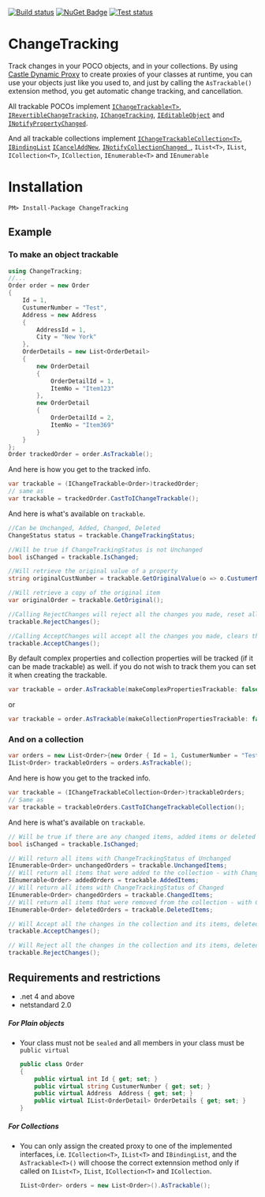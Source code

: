 [![Build status](https://ci.appveyor.com/api/projects/status/n9j44hcpe2wmkkgd/branch/master?svg=true)](https://ci.appveyor.com/project/joelweiss/changetracking/branch/master)
[![NuGet Badge](https://buildstats.info/nuget/ChangeTracking?includePreReleases=true)](https://www.nuget.org/packages/ChangeTracking/)
[![Test status](https://img.shields.io/appveyor/tests/JoelWeiss/ChangeTracking.svg)](https://ci.appveyor.com/project/JoelWeiss/ChangeTracking/branch/master)

# ChangeTracking

Track changes in your POCO objects, and in your collections.
By using [Castle Dynamic Proxy](http://www.castleproject.org/projects/dynamicproxy/) to create proxies of your classes at runtime, you can use your objects just like you used to, and just by calling the `AsTrackable()` extension method, you get automatic change tracking, and cancellation.

All trackable POCOs implement [`IChangeTrackable<T>`](https://github.com/joelweiss/ChangeTracking/blob/master/Source/ChangeTracking/IChangeTrackable.cs), [`IRevertibleChangeTracking`](http://msdn.microsoft.com/en-us/library/vstudio/system.componentmodel.irevertiblechangetracking.aspx), [`IChangeTracking`](http://msdn.microsoft.com/en-us/library/vstudio/system.componentmodel.ichangetracking.aspx), [`IEditableObject`](http://msdn.microsoft.com/en-us/library/system.componentmodel.ieditableobject.aspx) and [`INotifyPropertyChanged`](http://msdn.microsoft.com/en-us/library/system.componentmodel.inotifypropertychanged.aspx).

And all trackable collections implement [`IChangeTrackableCollection<T>`](https://github.com/joelweiss/ChangeTracking/blob/master/Source/ChangeTracking/IChangeTrackableCollection.cs), [`IBindingList`](http://msdn.microsoft.com/en-us/library/vstudio/system.componentmodel.ibindinglist.aspx) [`ICancelAddNew`](http://msdn.microsoft.com/en-us/library/vstudio/system.componentmodel.icanceladdnew.aspx), [`INotifyCollectionChanged `](https://msdn.microsoft.com/en-us/library/system.collections.specialized.inotifycollectionchanged(v=vs.110).aspx), `IList<T>`, `IList`, `ICollection<T>`, `ICollection`, `IEnumerable<T>` and `IEnumerable`

# Installation
```
PM> Install-Package ChangeTracking
```

Example
---------

### To make an object trackable
```csharp
using ChangeTracking;
//...
Order order = new Order 
{ 
	Id = 1,
	CustumerNumber = "Test",
	Address = new Address
	{
		AddressId = 1,
		City = "New York"
	},
	OrderDetails = new List<OrderDetail>
	{
		new OrderDetail
		{
			OrderDetailId = 1,
			ItemNo = "Item123"
		},
		new OrderDetail
		{
			OrderDetailId = 2,
			ItemNo = "Item369"
		}
	}
};
Order trackedOrder = order.AsTrackable();
```
And here is how you get to the tracked info.
```csharp
var trackable = (IChangeTrackable<Order>)trackedOrder;
// same as
var trackable = trackedOrder.CastToIChangeTrackable();
```
And here is what's available on `trackable`.
```csharp
//Can be Unchanged, Added, Changed, Deleted
ChangeStatus status = trackable.ChangeTrackingStatus;

//Will be true if ChangeTrackingStatus is not Unchanged
bool isChanged = trackable.IsChanged;

//Will retrieve the original value of a property
string originalCustNumber = trackable.GetOriginalValue(o => o.CustumerNumber);

//Will retrieve a copy of the original item
var originalOrder = trackable.GetOriginal();

//Calling RejectChanges will reject all the changes you made, reset all properties to their original values and set ChangeTrackingStatus to Unchanged
trackable.RejectChanges();

//Calling AcceptChanges will accept all the changes you made, clears the original values and set ChangeTrackingStatus to Unchanged
trackable.AcceptChanges();
```
By default complex properties and collection properties will be tracked (if it can be made trackable) as well.
if you do not wish to track them you can set it when creating the trackable.
```csharp
var trackable = order.AsTrackable(makeComplexPropertiesTrackable: false);
```
or
```csharp
var trackable = order.AsTrackable(makeCollectionPropertiesTrackable: false);
```
### And on a collection
```csharp
var orders = new List<Order>{new Order { Id = 1, CustumerNumber = "Test" } };
IList<Order> trackableOrders = orders.AsTrackable();
```
And here is how you get to the tracked info.
```csharp
var trackable = (IChangeTrackableCollection<Order>)trackableOrders;
// Same as
var trackable = trackableOrders.CastToIChangeTrackableCollection();
```
And here is what's available on `trackable`.
```csharp
// Will be true if there are any changed items, added items or deleted items in the collection.
bool isChanged = trackable.IsChanged;

// Will return all items with ChangeTrackingStatus of Unchanged
IEnumerable<Order> unchangedOrders = trackable.UnchangedItems;
// Will return all items that were added to the collection - with ChangeTrackingStatus of Added
IEnumerable<Order> addedOrders = trackable.AddedItems;
// Will return all items with ChangeTrackingStatus of Changed
IEnumerable<Order> changedOrders = trackable.ChangedItems;
// Will return all items that were removed from the collection - with ChangeTrackingStatus of Deleted
IEnumerable<Order> deletedOrders = trackable.DeletedItems;

// Will Accept all the changes in the collection and its items, deleted items will be cleared and all items ChangeTrackingStatus will be Unchanged
trackable.AcceptChanges();

// Will Reject all the changes in the collection and its items, deleted items will be moved back to the collection, added items removed and all items ChangeTrackingStatus will be Unchanged
trackable.RejectChanges();
```
Requirements and restrictions
--------------------------------

* .net 4 and above
* netstandard 2.0

##### For Plain objects
* Your class must not be `sealed` and all members in your class must be `public virtual`

	```csharp
	public class Order
	{
		public virtual int Id { get; set; }
		public virtual string CustumerNumber { get; set; }
        public virtual Address  Address { get; set; }
        public virtual IList<OrderDetail> OrderDetails { get; set; }
	}
	```

##### For Collections 
* You can only assign the created proxy to one of the implemented interfaces, i.e. `ICollection<T>`, `IList<T>` and `IBindingList`, and the `AsTrackable<T>()` will choose the correct extennsion method only if called on `IList<T>`, `IList`, `ICollection<T>` and `ICollection`.

	```csharp
	IList<Order> orders = new List<Order>().AsTrackable();
	```
